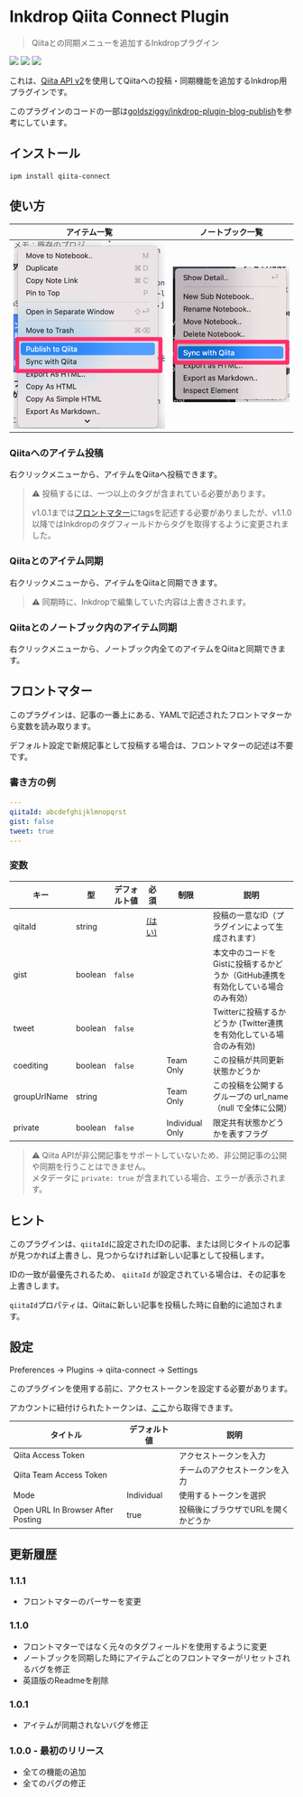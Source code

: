 # Inkdrop Qiita Connect Plugin

> Qiitaとの同期メニューを追加するInkdropプラグイン

![](https://inkdrop-plugin-badge.vercel.app/api/version/qiita-connect) ![](https://inkdrop-plugin-badge.vercel.app/api/downloads/qiita-connect) ![](https://img.shields.io/github/license/Luke-1220/inkdrop-qiita-connect?style=plastic)

これは、[Qiita API v2](https://qiita.com/api/v2/docs)を使用してQiitaへの投稿・同期機能を追加するInkdrop用プラグインです。

このプラグインのコードの一部は[goldsziggy/inkdrop-plugin-blog-publish](https://github.com/goldsziggy/inkdrop-plugin-blog-publish)を参考にしています。

## インストール

```shell
ipm install qiita-connect
```

## 使い方

| アイテム一覧 | ノートブック一覧 |
| --- | --- |
| ![item](./images/item.png) | ![item](./images/note.png) |

### Qiitaへのアイテム投稿

右クリックメニューから、アイテムをQiitaへ投稿できます。

> :warning: 投稿するには、一つ以上のタグが含まれている必要があります。
> 
> v1.0.1までは[フロントマター](#フロントマター)にtagsを記述する必要がありましたが、v1.1.0以降ではInkdropのタグフィールドからタグを取得するように変更されました。

### Qiitaとのアイテム同期

右クリックメニューから、アイテムをQiitaと同期できます。

> :warning: 同期時に、Inkdropで編集していた内容は上書きされます。

### Qiitaとのノートブック内のアイテム同期

右クリックメニューから、ノートブック内全てのアイテムをQiitaと同期できます。

## フロントマター

このプラグインは、記事の一番上にある、YAMLで記述されたフロントマターから変数を読み取ります。

デフォルト設定で新規記事として投稿する場合は、フロントマターの記述は不要です。

### 書き方の例

```yaml
---
qiitaId: abcdefghijklmnopqrst
gist: false
tweet: true
---
```

### 変数

| キー | 型 | デフォルト値 | 必須 |  制限 | 説明 |
| --- | --- | --- | --- |  --- | --- |
| qiitaId | string | | [ (はい) ](#ヒント) | | 投稿の一意なID（プラグインによって生成されます） |
| gist | boolean | `false` |  |  | 本文中のコードをGistに投稿するかどうか（GitHub連携を有効化している場合のみ有効）|
| tweet | boolean | `false` |  |  | Twitterに投稿するかどうか (Twitter連携を有効化している場合のみ有効) |
| coediting | boolean | `false` |  | Team Only | この投稿が共同更新状態かどうか |
| groupUrlName | string |  |  | Team Only | この投稿を公開するグループの url_name（null で全体に公開） |
| private | boolean | `false` |  | Individual Only | 限定共有状態かどうかを表すフラグ |

> :warning: Qiita APIが非公開記事をサポートしていないため、非公開記事の公開や同期を行うことはできません。<br>メタデータに `private: true` が含まれている場合、エラーが表示されます。

## ヒント

このプラグインは、`qiitaId`に設定されたIDの記事、または同じタイトルの記事が見つかれば上書きし、見つからなければ新しい記事として投稿します。

IDの一致が最優先されるため、 `qiitaId` が設定されている場合は、その記事を上書きします。

`qiitaId`プロパティは、Qiitaに新しい記事を投稿した時に自動的に追加されます。

## 設定

Preferences -> Plugins -> qiita-connect -> Settings

このプラグインを使用する前に、アクセストークンを設定する必要があります。

アカウントに紐付けられたトークンは、[ここ](https://qiita.com/settings/applications)から取得できます。

| タイトル | デフォルト値 | 説明 |
| ---- | ---- | ---- |
| Qiita Access Token |  | アクセストークンを入力 |
| Qiita Team Access Token |  | チームのアクセストークンを入力 |
| Mode | Individual | 使用するトークンを選択 |
| Open URL In Browser After Posting | true | 投稿後にブラウザでURLを開くかどうか |

## 更新履歴

### 1.1.1
* フロントマターのパーサーを変更

### 1.1.0
* フロントマターではなく元々のタグフィールドを使用するように変更
* ノートブックを同期した時にアイテムごとのフロントマターがリセットされるバグを修正
* 英語版のReadmeを削除

### 1.0.1
* アイテムが同期されないバグを修正

### 1.0.0 - 最初のリリース
* 全ての機能の追加
* 全てのバグの修正

